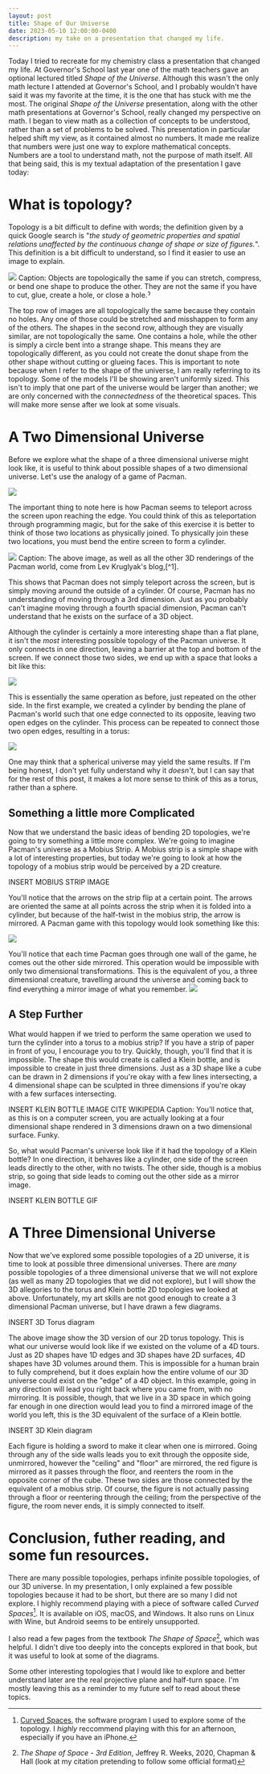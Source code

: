 ```yaml
---
layout: post
title: Shape of Our Universe
date: 2023-05-10 12:00:00-0400
description: my take on a presentation that changed my life.
---
```


Today I tried to recreate for my chemistry class a presentation that changed my life. At Governor's School last year one of the math teachers gave an optional lectured titled *Shape of the Universe*. Although this wasn't the only math lecture I attended at Governor's School, and I probably wouldn't have said it was my favorite at the time, it is the one that has stuck with me the most. The original *Shape of the Universe* presentation, along with the other math presentations at Governor's School, really changed my perspective on math. I began to view math as a collection of concepts to be understood, rather than a set of problems to be solved. This presentation in particular helped shift my view, as it contained almost no numbers. It made me realize that numbers were just one way to explore mathematical concepts. Numbers are a tool to understand math, not the purpose of math itself. All that being said, this is my textual adaptation of the presentation I gave today:

# What is topology?

Topology is a bit difficult to define with words; the definition given by a quick Google search is "*the study of geometric properties and spatial relations unaffected by the continuous change of shape or size of figures.*". This definition is a bit difficult to understand, so I find it easier to use an image to explain.

 <img alt-text="An example of topologies of several 2D shapes. The top row contains 4 topologically identical shapes. The middle row contains two similar but topologically unequal shapes. The bottom contains two topologically equal shapes" src="/Book-N/assets/img/SOTU-topology.jpeg">
 Caption: Objects are topologically the same if you can stretch, compress, or bend one shape to produce the other. They are not the same if you have to cut, glue, create a hole, or close a hole.ˀ

The top row of images are all topologically the same because they contain no holes. Any one of those could be stretched and misshappen to form any of the others. The shapes in the second row, although they are visually similar, are not topologically the same. One contains a hole, while the other is simply a circle bent into a strange shape. This means they are topologically different, as you could not create the donut shape from the other shape without cutting or glueing faces.
This is important to note because when I refer to the shape of the universe, I am really referring to its topology. Some of the models I'll be showing aren't uniformly sized. This isn't to imply that one part of the universe would be larger than another; we are only concerned with the *connectedness* of the theoretical spaces. This will make more sense after we look at some visuals.

# A Two Dimensional Universe
Before we explore what the shape of a three dimensional universe might look like, it is useful to think about possible shapes of a two dimensional universe. Let's use the analogy of a game of Pacman.
 
  <img alt-text="An animation of a pixel-art pacman game on a cylinderical topology." src="/Book-N/assets/img/SOTU-Cylinder.gif">

The important thing to note here is how Pacman seems to teleport across the screen upon reaching the edge. You could think of this as teleportation through programming magic, but for the sake of this exercise it is better to think of those two locations as physically joined. To physically join these two locations, you must bend the entire screen to form a cylinder.

 <img alt-text="A 3D render of a game of Pacman on the surface of a cylinder" src="/Book-N/assets/img/SOTU-3DCylinder.jpeg">
 Caption: The above image, as well as all the other 3D renderings of the Pacman world, come from Lev Kruglyak's blog,[^1].

This shows that Pacman does not simply teleport across the screen, but is simply moving around the outside of a cylinder. Of course, Pacman has no understanding of moving through a 3rd dimension. Just as you probably can't imagine moving through a fourth spacial dimension, Pacman can't understand that he exists on the surface of a 3D object. 

Although the cylinder is certainly a more interesting shape than a flat plane, it isn't the *most* interesting possible topology of the Pacman universe. It only connects in one direction, leaving a barrier at the top and bottom of the screen. If we connect those two sides, we end up with a space that looks a bit like this:

 <img alt-text="An animation of a pixel-art pacman game on a torus topology." src="/Book-N/assets/img/SOTU-Torus.gif">

This is essentially the same operation as before, just repeated on the other side. In the first example, we created a cylinder by bending the plane of Pacman's world such that one edge connected to its opposite, leaving two open edges on the cylinder. This process can be repeated to connect those two open edges, resulting in a torus:
 
  <img alt-text="A 3D render of a torus with a pacman game on its surface.." src="/Book-N/assets/img/SOTU-3DTorus.jpeg">


One may think that a spherical universe may yield the same results. If I'm being honest, I don't yet fully understand why it *doesn't*, but I can say that for the rest of this post, it makes a lot more sense to think of this as a torus, rather than a sphere.

## Something a little more Complicated

Now that we understand the basic ideas of bending 2D topologies, we're going to try something a little more complex. We're going to imagine Pacman's universe as a Mobius Strip.
A Mobius strip is a simple shape with a lot of interesting properties, but today we're going to look at how the topology of a mobius strip would be perceived by a 2D creature.

 INSERT MOBIUS STRIP IMAGE

You'll notice that the arrows on the strip flip at a certain point. The arrows are oriented the same at all points across the strip when it is folded into a cylinder, but because of the half-twist in the mobius strip, the arrow is mirrored. A Pacman game with this topology would look something like this:

 <img alt-text="An animation of a pixel-art pacman game on a mobius strip topology." src="/Book-N/assets/img/SOTU-Mobius.gif">

You'll notice that each time Pacman goes through one wall of the game, he comes out the other side mirrored. This operation would be impossible with only two dimensional transformations. This is the equivalent of you, a three dimensional creature, travelling around the universe and coming back to find everything a mirror image of what you remember.
 <img alt-text="An animation of a pixel-art pacman spinning in a circle." src="/Book-N/assets/img/SOTU-transform.gif">

## A Step Further

What would happen if we tried to perform the same operation we used to turn the cylinder into a torus to a mobius strip? If you have a strip of paper in front of you, I encourage you to try. Quickly, though, you'll find that it is impossible. The shape this would create is called a Klein bottle, and is impossible to create in just three dimensions. Just as a 3D shape like a cube can be drawn in 2 dimensions if you're okay with a few lines intersecting, a 4 dimensional shape can be sculpted in three dimensions if you're okay with a few surfaces intersecting.

 INSERT KLEIN BOTTLE IMAGE 
 CITE WIKIPEDIA
 Caption: You'll notice that, as this is on a computer screen, you are actually looking at a four dimensional shape rendered in 3 dimensions drawn on a two dimensional surface. Funky.

So, what would Pacman's universe look like if it had the topology of a Klein bottle? In one direction, it behaves like a cylinder, one side of the screen leads directly to the other, with no twists. The other side, though is a mobius strip, so going that side leads to coming out the other side as a mirror image.

 INSERT KLEIN BOTTLE GIF

# A Three Dimensional Universe
Now that we've explored some possible topologies of a 2D universe, it is time to look at possible three dimensional universes. There are *many* possible topologies of a three dimensional universe that we will not explore (as well as many 2D topologies that we did not explore), but I will show the 3D allegories to the torus and Klein bottle 2D topologies we looked at above. Unfortunately, my art skills are not good enough to create a 3 dimensional Pacman universe, but I have drawn a few diagrams. 

  INSERT 3D Torus diagram

The above image show the 3D version of our 2D torus topology. This is what our universe would look like if we existed on the volume of a 4D tours. Just as 2D shapes have 1D edges and 3D shapes have 2D surfaces, 4D shapes have 3D volumes around them. This is impossible for a human brain to fully comprehend, but it does explain how the entire volume of our 3D universe could exist on the "edge" of a 4D object. In this example, going in any direction will lead you right back where you came from, with no mirroring. It is possible, though, that we live in a 3D space in which going far enough in one direction would lead you to find a mirrored image of the world you left, this is the 3D equivalent of the surface of a Klein bottle.

 INSERT 3D Klein diagram

Each figure is holding a sword to make it clear when one is mirrored. Going through any of the side walls leads you to exit through the opposite side, unmirrored, however the "ceiling" and "floor" are mirrored, the red figure is mirrored as it passes through the floor, and reenters the room in the opposite corner of the cube. These two sides are those connected by the equivalent of a mobius strip. Of course, the figure is not actually passing through a floor or reentering through the ceiling; from the perspective of the figure, the room never ends, it is simply connected to itself. 

# Conclusion, futher reading, and some fun resources.
There are many possible topologies, perhaps infinite possible topologies, of our 3D universe. In my presentation, I only explained a few possible topologies because it had to be short, but there are so many I did not explore. I highly recommend playing with a piece of software called *Curved Spaces*[^2]. It is available on iOS, macOS, and Windows. It also runs on Linux with Wine, but Android seems to be entirely unsupported. 

I also read a few pages from the textbook *The Shape of Space*[^3], which was helpful. I didn't dive too deeply into the concepts explored in that book, but it was useful to look at some of the diagrams.

Some other interesting topologies that I would like to explore and better understand later are the real projective plane and half-turn space. I'm mostly leaving this as a reminder to my future self to read about these topics.

[^1]: Lev Kruglyak's amazing blog post [*The Topology of Pacman*](https://levsblog.quora.com/The-Topology-of-Pacman). Kruglyak's blog seems to follow a similar format to Book-N, although with a lot more rigorous content.
[^2]: [Curved Spaces](https://www.geometrygames.org/CurvedSpaces/index.html), the software program I used to explore some of the topology. I *highly* reccommend playing with this for an afternoon, especially if you have an iPhone.
[^3]: *The Shape of Space - 3rd Edition*, Jeffrey R. Weeks, 2020, Chapman & Hall (look at my citation pretending to follow some official format)